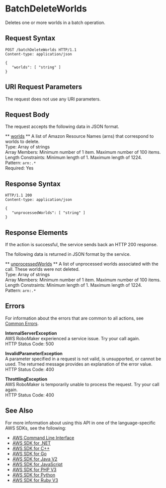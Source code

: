 # BatchDeleteWorlds<a name="API_BatchDeleteWorlds"></a>

Deletes one or more worlds in a batch operation\.

## Request Syntax<a name="API_BatchDeleteWorlds_RequestSyntax"></a>

```
POST /batchDeleteWorlds HTTP/1.1
Content-type: application/json

{
   "worlds": [ "string" ]
}
```

## URI Request Parameters<a name="API_BatchDeleteWorlds_RequestParameters"></a>

The request does not use any URI parameters\.

## Request Body<a name="API_BatchDeleteWorlds_RequestBody"></a>

The request accepts the following data in JSON format\.

 ** [worlds](#API_BatchDeleteWorlds_RequestSyntax) **   <a name="robomaker-BatchDeleteWorlds-request-worlds"></a>
A list of Amazon Resource Names \(arns\) that correspond to worlds to delete\.  
Type: Array of strings  
Array Members: Minimum number of 1 item\. Maximum number of 100 items\.  
Length Constraints: Minimum length of 1\. Maximum length of 1224\.  
Pattern: `arn:.*`   
Required: Yes

## Response Syntax<a name="API_BatchDeleteWorlds_ResponseSyntax"></a>

```
HTTP/1.1 200
Content-type: application/json

{
   "unprocessedWorlds": [ "string" ]
}
```

## Response Elements<a name="API_BatchDeleteWorlds_ResponseElements"></a>

If the action is successful, the service sends back an HTTP 200 response\.

The following data is returned in JSON format by the service\.

 ** [unprocessedWorlds](#API_BatchDeleteWorlds_ResponseSyntax) **   <a name="robomaker-BatchDeleteWorlds-response-unprocessedWorlds"></a>
A list of unprocessed worlds associated with the call\. These worlds were not deleted\.  
Type: Array of strings  
Array Members: Minimum number of 1 item\. Maximum number of 100 items\.  
Length Constraints: Minimum length of 1\. Maximum length of 1224\.  
Pattern: `arn:.*` 

## Errors<a name="API_BatchDeleteWorlds_Errors"></a>

For information about the errors that are common to all actions, see [Common Errors](CommonErrors.md)\.

 **InternalServerException**   
AWS RoboMaker experienced a service issue\. Try your call again\.  
HTTP Status Code: 500

 **InvalidParameterException**   
A parameter specified in a request is not valid, is unsupported, or cannot be used\. The returned message provides an explanation of the error value\.  
HTTP Status Code: 400

 **ThrottlingException**   
AWS RoboMaker is temporarily unable to process the request\. Try your call again\.  
HTTP Status Code: 400

## See Also<a name="API_BatchDeleteWorlds_SeeAlso"></a>

For more information about using this API in one of the language\-specific AWS SDKs, see the following:
+  [AWS Command Line Interface](https://docs.aws.amazon.com/goto/aws-cli/robomaker-2018-06-29/BatchDeleteWorlds) 
+  [AWS SDK for \.NET](https://docs.aws.amazon.com/goto/DotNetSDKV3/robomaker-2018-06-29/BatchDeleteWorlds) 
+  [AWS SDK for C\+\+](https://docs.aws.amazon.com/goto/SdkForCpp/robomaker-2018-06-29/BatchDeleteWorlds) 
+  [AWS SDK for Go](https://docs.aws.amazon.com/goto/SdkForGoV1/robomaker-2018-06-29/BatchDeleteWorlds) 
+  [AWS SDK for Java V2](https://docs.aws.amazon.com/goto/SdkForJavaV2/robomaker-2018-06-29/BatchDeleteWorlds) 
+  [AWS SDK for JavaScript](https://docs.aws.amazon.com/goto/AWSJavaScriptSDK/robomaker-2018-06-29/BatchDeleteWorlds) 
+  [AWS SDK for PHP V3](https://docs.aws.amazon.com/goto/SdkForPHPV3/robomaker-2018-06-29/BatchDeleteWorlds) 
+  [AWS SDK for Python](https://docs.aws.amazon.com/goto/boto3/robomaker-2018-06-29/BatchDeleteWorlds) 
+  [AWS SDK for Ruby V3](https://docs.aws.amazon.com/goto/SdkForRubyV3/robomaker-2018-06-29/BatchDeleteWorlds) 